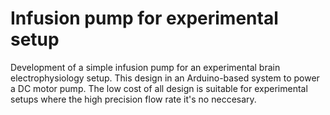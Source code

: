 # Infusion pump for experimental setup

Development of a simple infusion pump for an experimental brain electrophysiology setup. This design in an Arduino-based system to power a DC motor pump. The low cost of all design is suitable for experimental setups where the high precision flow rate it's no neccesary.

